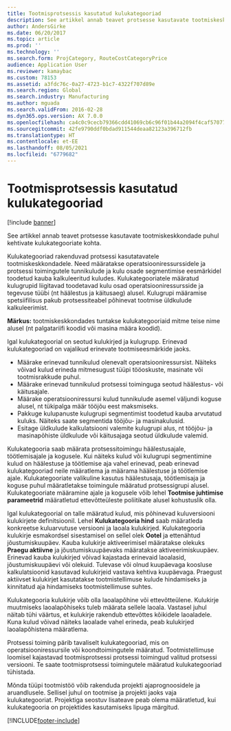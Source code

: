 ```yaml
---
title: Tootmisprotsessis kasutatud kulukategooriad
description: See artikkel annab teavet protsesse kasutavate tootmiskeskkondade puhul kehtivate kulukategooriate kohta.
author: AndersGirke
ms.date: 06/20/2017
ms.topic: article
ms.prod: ''
ms.technology: ''
ms.search.form: ProjCategory, RouteCostCategoryPrice
audience: Application User
ms.reviewer: kamaybac
ms.custom: 78153
ms.assetid: a3fdc76c-0a27-4723-b1c7-4322f707d89e
ms.search.region: Global
ms.search.industry: Manufacturing
ms.author: mguada
ms.search.validFrom: 2016-02-28
ms.dyn365.ops.version: AX 7.0.0
ms.openlocfilehash: ca4c0c9cecb79366cdd41069cb6c96f01b44a2094f4caf57077c391beb6ac106
ms.sourcegitcommit: 42fe9790ddf0bdad911544deaa82123a396712fb
ms.translationtype: HT
ms.contentlocale: et-EE
ms.lasthandoff: 08/05/2021
ms.locfileid: "6779682"
---
```

# <a name="cost-categories-used-in-production-routing"></a>Tootmisprotsessis kasutatud kulukategooriad

[!include [banner](../includes/banner.md)]

See artikkel annab teavet protsesse kasutavate tootmiskeskkondade puhul kehtivate kulukategooriate kohta.

Kulukategooriad rakenduvad protsessi kasutatavatele tootmiskeskkondadele. Need määratakse operatsiooniressurssidele ja protsessi toimingutele tunnikulude ja kulu osade segmentimise eesmärkidel toodetud kauba kalkuleeritud kuludes. Kulukategooriatele määratud kulugrupid liigitavad toodetavad kulu osad operatsiooniressursside ja tegevuse tüübi (nt häälestus ja käitusaeg) alusel. Kulugrupi määramise spetsiifilisus pakub protsessiteabel põhinevat tootmise üldkulude kalkuleerimist. 

**Märkus:** tootmiskeskkondades tuntakse kulukategooriaid mitme teise nime alusel (nt palgatariifi koodid või masina määra koodid). 

Igal kulukategoorial on seotud kulukirjed ja kulugrupp. Erinevad kulukategooriad on vajalikud erinevate tootmiseesmärkide jaoks.

-   Määrake erinevad tunnikulud olenevalt operatsiooniressursist. Näiteks võivad kulud erineda mitmesugust tüüpi tööoskuste, masinate või tootmisrakkude puhul.
-   Määrake erinevad tunnikulud protsessi toiminguga seotud häälestus- või käitusajale.
-   Määrake operatsiooniressursi kulud tunnikulude asemel väljundi koguse alusel, nt tükipalga määr tööjõu eest maksmiseks.
-   Pakkuge kulupanuste kulugrupi segmentimist toodetud kauba arvutatud kuluks. Näiteks saate segmentida tööjõu- ja masinakulusid.
-   Esitage üldkulude kalkulatsiooni valemite kulugrupi alus, nt tööjõu- ja masinapõhiste üldkulude või käitusajaga seotud üldkulude valemid.

Kulukategooria saab määrata protsessitoimingu häälestusajale, töötlemisajale ja kogusele. Kui näiteks kulud või kulugrupi segmentimine kulud on häälestuse ja töötlemise aja vahel erinevad, peab erinevad kulukategooriad neile määratlema ja määrama häälestuse ja töötlemise ajale. Kulukategooriate valikuline kasutus häälestusaja, töötlemisaja ja koguse puhul määratletakse toimingule määratud protsessigrupi alusel. Kulukategooriate määramine ajale ja kogusele võib lehel **Tootmise juhtimise parameetrid** määratletud ettevõtteüleste poliitikate alusel kohustuslik olla. 

Igal kulukategoorial on talle määratud kulud, mis põhinevad kuluversiooni kulukirjete definitsioonil. Lehel **Kulukategooria hind** saab määratleda konkreetse kuluarvutuse versiooni ja laoala kulukirjed. Kulukategooria kulukirje esmakordsel sisestamisel on sellel olek **Ootel** ja ettenähtud jõustumiskuupäev. Kauba kulukirje aktiveerimisel määratakse olekuks **Praegu aktiivne** ja jõustumiskuupäevaks määratakse aktiveerimiskuupäev. Erinevad kauba kulukirjed võivad kajastada erinevaid laoalasid, jõustumiskuupäevi või olekuid. Tulevase või olnud kuupäevaga koosluse kalkulatsioonid kasutavad kulukirjeid vastava kehtiva kuupäevaga. Praegust aktiivset kulukirjet kasutatakse tootmistellimuse kulude hindamiseks ja kinnitatud aja hindamiseks tootmistellimuse suhtes. 

Kulukategooria kulukirje võib olla laoalapõhine või ettevõtteülene. Kulukirje muutmiseks laoalapõhiseks tuleb määrata sellele laoala. Vastasel juhul näitab tühi väärtus, et kulukirje rakendub ettevõttes kõikidele laoaladele. Kuna kulud võivad näiteks laoalade vahel erineda, peab kulukirjed laoalapõhistena määratlema. 

Protsessi toiming pärib tavaliselt kulukategooriad, mis on operatsiooniressursile või koondtoimingutele määratud. Tootmistellimuse loomisel kajastavad tootmisprotsessi protsessi toimingud valitud protsessi versiooni. Te saate tootmisprotsessi toimingutele määratud kulukategooriad tühistada. 

Mõnda tüüpi tootmistöö võib rakenduda projekti ajaprognoosidele ja aruandlusele. Sellisel juhul on tootmise ja projekti jaoks vaja kulukategooriat. Projektiga seostuv lisateave peab olema määratletud, kui kulukategooria on projektides kasutamiseks lipuga märgitud.





[!INCLUDE[footer-include](../../includes/footer-banner.md)]